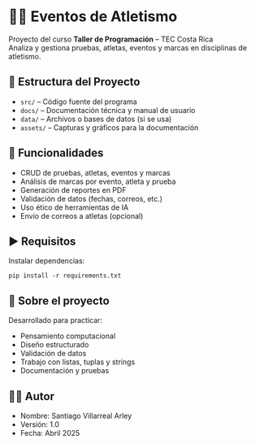 # 🏃‍♂️ Eventos de Atletismo

Proyecto del curso **Taller de Programación** – TEC Costa Rica  
Analiza y gestiona pruebas, atletas, eventos y marcas en disciplinas de atletismo.

## 📁 Estructura del Proyecto
- `src/` – Código fuente del programa
- `docs/` – Documentación técnica y manual de usuario
- `data/` – Archivos o bases de datos (si se usa)
- `assets/` – Capturas y gráficos para la documentación

## 🚀 Funcionalidades
- CRUD de pruebas, atletas, eventos y marcas
- Análisis de marcas por evento, atleta y prueba
- Generación de reportes en PDF
- Validación de datos (fechas, correos, etc.)
- Uso ético de herramientas de IA
- Envío de correos a atletas (opcional)

## ▶️ Requisitos
Instalar dependencias:
```
pip install -r requirements.txt
```

## 🧠 Sobre el proyecto
Desarrollado para practicar:
- Pensamiento computacional
- Diseño estructurado
- Validación de datos
- Trabajo con listas, tuplas y strings
- Documentación y pruebas

## 👨‍💻 Autor
- Nombre: Santiago Villarreal Arley
- Versión: 1.0
- Fecha: Abril 2025
